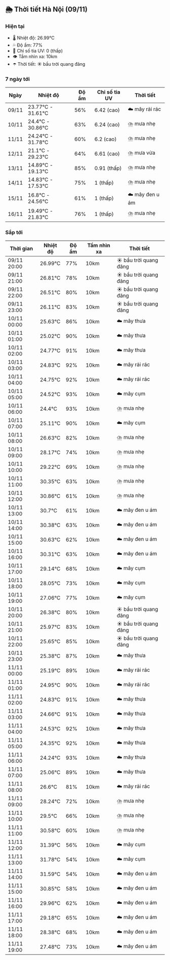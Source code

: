 ## 🌦️ Thời tiết Hà Nội (09/11)

### Hiện tại

- 🌡️ Nhiệt độ: 26.99℃
- 💦 Độ ẩm: 77%
- 🌟 Chỉ số tia UV: 0 (thấp)
- 👁️ Tầm nhìn xa: 10km
- ☂️ Thời tiết: ☀️ bầu trời quang đãng

### 7 ngày tới

| Ngày | Nhiệt độ | Độ ẩm | Chỉ số tia UV | Thời tiết |
| --- | --- | --- | --- | --- |
| 09/11 | 23.77℃ - 31.61℃ | 56% | 6.42 (cao) | ☁️ mây rải rác |
| 10/11 | 24.4℃ - 30.86℃ | 63% | 6.24 (cao) | ⛈️ mưa nhẹ |
| 11/11 | 24.24℃ - 31.78℃ | 60% | 6.2 (cao) | ⛈️ mưa nhẹ |
| 12/11 | 21.1℃ - 29.23℃ | 64% | 6.61 (cao) | ⛈️ mưa vừa |
| 13/11 | 14.89℃ - 19.13℃ | 85% | 0.91 (thấp) | ⛈️ mưa nhẹ |
| 14/11 | 14.83℃ - 17.53℃ | 75% | 1 (thấp) | ⛈️ mưa nhẹ |
| 15/11 | 16.8℃ - 24.56℃ | 61% | 1 (thấp) | ☁️ mây đen u ám |
| 16/11 | 19.49℃ - 21.83℃ | 76% | 1 (thấp) | ⛈️ mưa nhẹ |

### Sắp tới

| Thời gian | Nhiệt độ | Độ ẩm | Tầm nhìn xa | Thời tiết |
| --- | --- | --- | --- | --- |
| 09/11 20:00 | 26.99℃ | 77% | 10km | ☀️ bầu trời quang đãng |
| 09/11 21:00 | 26.81℃ | 78% | 10km | ☀️ bầu trời quang đãng |
| 09/11 22:00 | 26.51℃ | 80% | 10km | ☀️ bầu trời quang đãng |
| 09/11 23:00 | 26.11℃ | 83% | 10km | ☀️ bầu trời quang đãng |
| 10/11 00:00 | 25.63℃ | 86% | 10km | ☁️ mây thưa |
| 10/11 01:00 | 25.02℃ | 90% | 10km | ☁️ mây thưa |
| 10/11 02:00 | 24.77℃ | 91% | 10km | ☁️ mây thưa |
| 10/11 03:00 | 24.83℃ | 92% | 10km | ☁️ mây rải rác |
| 10/11 04:00 | 24.75℃ | 92% | 10km | ☁️ mây rải rác |
| 10/11 05:00 | 24.52℃ | 93% | 10km | ☁️ mây cụm |
| 10/11 06:00 | 24.4℃ | 93% | 10km | ⛈️ mưa nhẹ |
| 10/11 07:00 | 25.11℃ | 90% | 10km | ☁️ mây cụm |
| 10/11 08:00 | 26.63℃ | 82% | 10km | ⛈️ mưa nhẹ |
| 10/11 09:00 | 28.17℃ | 74% | 10km | ⛈️ mưa nhẹ |
| 10/11 10:00 | 29.22℃ | 69% | 10km | ⛈️ mưa nhẹ |
| 10/11 11:00 | 30.35℃ | 63% | 10km | ⛈️ mưa nhẹ |
| 10/11 12:00 | 30.86℃ | 61% | 10km | ⛈️ mưa nhẹ |
| 10/11 13:00 | 30.7℃ | 61% | 10km | ☁️ mây đen u ám |
| 10/11 14:00 | 30.38℃ | 63% | 10km | ☁️ mây đen u ám |
| 10/11 15:00 | 30.63℃ | 62% | 10km | ☁️ mây đen u ám |
| 10/11 16:00 | 30.31℃ | 63% | 10km | ☁️ mây đen u ám |
| 10/11 17:00 | 29.14℃ | 68% | 10km | ☁️ mây cụm |
| 10/11 18:00 | 28.05℃ | 73% | 10km | ☁️ mây cụm |
| 10/11 19:00 | 27.06℃ | 77% | 10km | ☁️ mây cụm |
| 10/11 20:00 | 26.38℃ | 80% | 10km | ☀️ bầu trời quang đãng |
| 10/11 21:00 | 25.97℃ | 83% | 10km | ☀️ bầu trời quang đãng |
| 10/11 22:00 | 25.65℃ | 85% | 10km | ☀️ bầu trời quang đãng |
| 10/11 23:00 | 25.38℃ | 87% | 10km | ☁️ mây thưa |
| 11/11 00:00 | 25.19℃ | 89% | 10km | ☁️ mây rải rác |
| 11/11 01:00 | 24.95℃ | 90% | 10km | ☁️ mây rải rác |
| 11/11 02:00 | 24.83℃ | 91% | 10km | ☁️ mây thưa |
| 11/11 03:00 | 24.66℃ | 91% | 10km | ☁️ mây thưa |
| 11/11 04:00 | 24.53℃ | 92% | 10km | ☁️ mây thưa |
| 11/11 05:00 | 24.35℃ | 92% | 10km | ☁️ mây thưa |
| 11/11 06:00 | 24.24℃ | 93% | 10km | ☁️ mây thưa |
| 11/11 07:00 | 25.06℃ | 89% | 10km | ☁️ mây thưa |
| 11/11 08:00 | 26.6℃ | 81% | 10km | ☁️ mây rải rác |
| 11/11 09:00 | 28.24℃ | 72% | 10km | ⛈️ mưa nhẹ |
| 11/11 10:00 | 29.5℃ | 66% | 10km | ⛈️ mưa nhẹ |
| 11/11 11:00 | 30.58℃ | 60% | 10km | ⛈️ mưa nhẹ |
| 11/11 12:00 | 31.39℃ | 56% | 10km | ☁️ mây cụm |
| 11/11 13:00 | 31.78℃ | 54% | 10km | ☁️ mây cụm |
| 11/11 14:00 | 31.59℃ | 54% | 10km | ☁️ mây đen u ám |
| 11/11 15:00 | 30.85℃ | 58% | 10km | ☁️ mây đen u ám |
| 11/11 16:00 | 29.96℃ | 62% | 10km | ☁️ mây đen u ám |
| 11/11 17:00 | 29.18℃ | 65% | 10km | ☁️ mây đen u ám |
| 11/11 18:00 | 28.38℃ | 68% | 10km | ☁️ mây đen u ám |
| 11/11 19:00 | 27.48℃ | 73% | 10km | ☁️ mây đen u ám |
